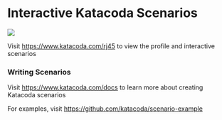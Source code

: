 # Interactive Katacoda Scenarios

[![](http://shields.katacoda.com/katacoda/rj45/count.svg)](https://www.katacoda.com/rj45 "Get your profile on Katacoda.com")

Visit https://www.katacoda.com/rj45 to view the profile and interactive scenarios

### Writing Scenarios
Visit https://www.katacoda.com/docs to learn more about creating Katacoda scenarios

For examples, visit https://github.com/katacoda/scenario-example
